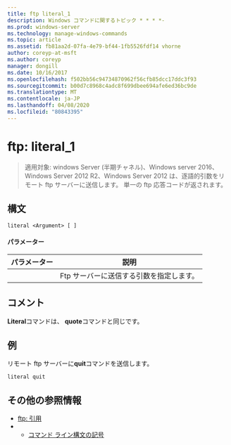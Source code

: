 ```yaml
---
title: ftp literal_1
description: Windows コマンドに関するトピック * * * *-
ms.prod: windows-server
ms.technology: manage-windows-commands
ms.topic: article
ms.assetid: fb81aa2d-07fa-4e79-bf44-1fb5526fdf14 vhorne
author: coreyp-at-msft
ms.author: coreyp
manager: dongill
ms.date: 10/16/2017
ms.openlocfilehash: f502bb56c94734870962f56cfb85dcc17ddc3f93
ms.sourcegitcommit: b00d7c8968c4adc8f699dbee694afe6ed36bc9de
ms.translationtype: MT
ms.contentlocale: ja-JP
ms.lasthandoff: 04/08/2020
ms.locfileid: "80843395"
---
```

# <a name="ftp-literal_1"></a>ftp: literal_1

>適用対象: windows Server (半期チャネル)、Windows server 2016、Windows Server 2012 R2、Windows Server 2012 は、逐語的引数をリモート ftp サーバーに送信します。 単一の ftp 応答コードが返されます。   

## <a name="syntax"></a>構文  
```  
literal <Argument> [ ]  
```  
#### <a name="parameters"></a>パラメーター  

| パラメーター  |                    説明                    |
|------------|---------------------------------------------------|
| <Argument> | Ftp サーバーに送信する引数を指定します。 |

## <a name="remarks"></a>コメント  
**Literal**コマンドは、 **quote**コマンドと同じです。  
## <a name="examples"></a><a name=BKMK_Examples></a>例  
リモート ftp サーバーに**quit**コマンドを送信します。  
```  
literal quit  
```  
## <a name="additional-references"></a>その他の参照情報  
-   [ftp: 引用](ftp-quote.md)  
-   - [コマンド ライン構文の記号](command-line-syntax-key.md)  
